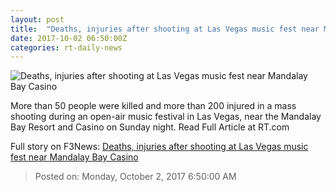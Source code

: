 ```yaml
---
layout: post
title:  "Deaths, injuries after shooting at Las Vegas music fest near Mandalay Bay Casino"
date: 2017-10-02 06:50:00Z
categories: rt-daily-news
---
```


![Deaths, injuries after shooting at Las Vegas music fest near Mandalay Bay Casino](https://img.rt.com/files/2017.10/article/59d1e38ffc7e939e5f8b4567.jpg)

More than 50 people were killed and more than 200 injured in a mass shooting during an open-air music festival in Las Vegas, near the Mandalay Bay Resort and Casino on Sunday night. Read Full Article at RT.com


Full story on F3News: [Deaths, injuries after shooting at Las Vegas music fest near Mandalay Bay Casino](http://www.f3nws.com/n/W34gqD)

> Posted on: Monday, October 2, 2017 6:50:00 AM
